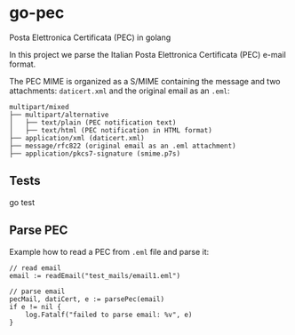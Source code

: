# go-pec
Posta Elettronica Certificata (PEC) in golang

In this project we parse the Italian Posta Elettronica Certificata (PEC) e-mail format.

The PEC MIME is organized as a S/MIME containing the message and two attachments: `daticert.xml` and the original email as an `.eml`:

```
multipart/mixed
├── multipart/alternative
│   ├── text/plain (PEC notification text)
│   ├── text/html (PEC notification in HTML format)
├── application/xml (daticert.xml)
├── message/rfc822 (original email as an .eml attachment)
├── application/pkcs7-signature (smime.p7s)
```

## Tests

go test

## Parse PEC

Example how to read a PEC from `.eml` file and parse it:

```
// read email
email := readEmail("test_mails/email1.eml")

// parse email
pecMail, datiCert, e := parsePec(email)
if e != nil {
    log.Fatalf("failed to parse email: %v", e)
}
```

